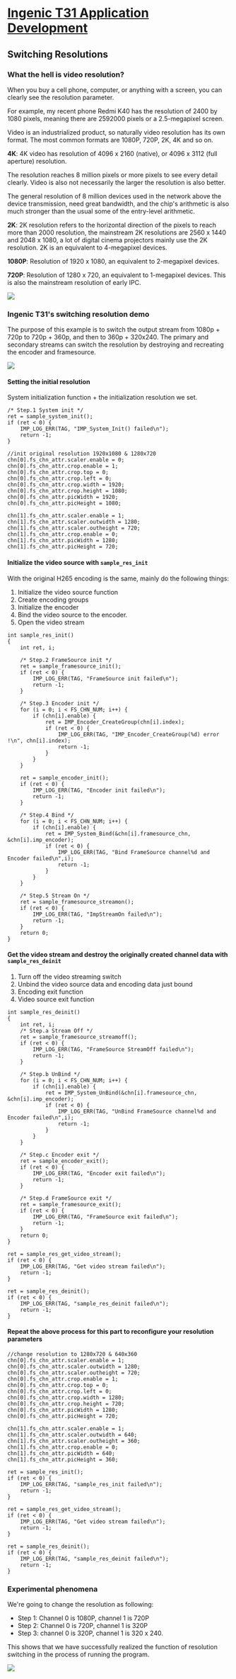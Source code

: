 # [Ingenic T31 Application Development][toc]

Switching Resolutions
---------------------

### What the hell is video resolution?

When you buy a cell phone, computer, or anything with a screen, you can clearly see the resolution parameter.

For example, my recent phone Redmi K40 has the resolution of 2400 by 1080 pixels, meaning there are 2592000 pixels
or a 2.5-megapixel screen.

Video is an industrialized product, so naturally video resolution has its own format. The most common formats
are 1080P, 720P, 2K, 4K and so on.

__4K__: 4K video has resolution of 4096 x 2160 (native), or 4096 x 3112 (full aperture) resolution.

The resolution reaches 8 million pixels or more pixels to see every detail clearly.
Video is also not necessarily the larger the resolution is also better.

The general resolution of 8 million devices used in the network above the device transmission,
need great bandwidth, and the chip's arithmetic is also much stronger than the usual some of the
entry-level arithmetic.

__2K__: 2K resolution refers to the horizontal direction of the pixels to reach more than 2000 resolution,
the mainstream 2K resolutions are 2560 x 1440 and 2048 x 1080, a lot of digital cinema projectors mainly 
use the 2K resolution. 2K is an equivalent to 4-megapixel devices.

__1080P__: Resolution of 1920 x 1080, an equivalent to 2-megapixel devices.

__720P__: Resolution of 1280 x 720, an equivalent to 1-megapixel devices. This is also the mainstream resolution of early IPC.

![](assets/net-img-b3504e80c618965786addf15ad96737a-20230919120549-ti7x21n.png)


### Ingenic T31's switching resolution demo

The purpose of this example is to switch the output stream from 1080p + 720p to 720p + 360p, 
and then to 360p + 320x240. The primary and secondary streams can switch the resolution by destroying
and recreating the encoder and framesource.

![](assets/net-img-7d9d122cf67b91571b09820482e3d775-20230919120550-p8k26qt.png)


#### Setting the initial resolution

System initialization function + the initialization resolution we set.

```
/* Step.1 System init */
ret = sample_system_init();
if (ret < 0) {
    IMP_LOG_ERR(TAG, "IMP_System_Init() failed\n");
    return -1;
}

//init original resolution 1920x1080 & 1280x720
chn[0].fs_chn_attr.scaler.enable = 0;
chn[0].fs_chn_attr.crop.enable = 1;
chn[0].fs_chn_attr.crop.top = 0;
chn[0].fs_chn_attr.crop.left = 0;
chn[0].fs_chn_attr.crop.width = 1920;
chn[0].fs_chn_attr.crop.height = 1080;
chn[0].fs_chn_attr.picWidth = 1920;
chn[0].fs_chn_attr.picHeight = 1080;

chn[1].fs_chn_attr.scaler.enable = 1;
chn[1].fs_chn_attr.scaler.outwidth = 1280;
chn[1].fs_chn_attr.scaler.outheight = 720;
chn[1].fs_chn_attr.crop.enable = 0;
chn[1].fs_chn_attr.picWidth = 1280;
chn[1].fs_chn_attr.picHeight = 720;
```

#### Initialize the video source with `sample_res_init`

With the original H265 encoding is the same, mainly do the following things:

1. Initialize the video source function
2. Create encoding groups
3. Initialize the encoder
4. Bind the video source to the encoder.
5. Open the video stream

```
int sample_res_init()
{
    int ret, i;

    /* Step.2 FrameSource init */
    ret = sample_framesource_init();
    if (ret < 0) {
        IMP_LOG_ERR(TAG, "FrameSource init failed\n");
        return -1;
    }

    /* Step.3 Encoder init */
    for (i = 0; i < FS_CHN_NUM; i++) {
        if (chn[i].enable) {
            ret = IMP_Encoder_CreateGroup(chn[i].index);
            if (ret < 0) {
                IMP_LOG_ERR(TAG, "IMP_Encoder_CreateGroup(%d) error !\n", chn[i].index);
                return -1;
            }
        }
    }

    ret = sample_encoder_init();
    if (ret < 0) {
        IMP_LOG_ERR(TAG, "Encoder init failed\n");
        return -1;
    }

    /* Step.4 Bind */
    for (i = 0; i < FS_CHN_NUM; i++) {
        if (chn[i].enable) {
            ret = IMP_System_Bind(&chn[i].framesource_chn, &chn[i].imp_encoder);
            if (ret < 0) {
                IMP_LOG_ERR(TAG, "Bind FrameSource channel%d and Encoder failed\n",i);
                return -1;
            }
        }
    }

    /* Step.5 Stream On */
    ret = sample_framesource_streamon();
    if (ret < 0) {
        IMP_LOG_ERR(TAG, "ImpStreamOn failed\n");
        return -1;
    }
    return 0;
}
```

#### Get the video stream and destroy the originally created channel data with `sample_res_deinit`

1. Turn off the video streaming switch
2. Unbind the video source data and encoding data just bound
3. Encoding exit function
4. Video source exit function

```
int sample_res_deinit()
{
    int ret, i;
    /* Step.a Stream Off */
    ret = sample_framesource_streamoff();
    if (ret < 0) {
        IMP_LOG_ERR(TAG, "FrameSource StreamOff failed\n");
        return -1;
    }

    /* Step.b UnBind */
    for (i = 0; i < FS_CHN_NUM; i++) {
        if (chn[i].enable) {
            ret = IMP_System_UnBind(&chn[i].framesource_chn, &chn[i].imp_encoder);
            if (ret < 0) {
                IMP_LOG_ERR(TAG, "UnBind FrameSource channel%d and Encoder failed\n",i);
                return -1;
            }
        }
    }

    /* Step.c Encoder exit */
    ret = sample_encoder_exit();
    if (ret < 0) {
        IMP_LOG_ERR(TAG, "Encoder exit failed\n");
        return -1;
    }

    /* Step.d FrameSource exit */
    ret = sample_framesource_exit();
    if (ret < 0) {
        IMP_LOG_ERR(TAG, "FrameSource exit failed\n");
        return -1;
    }
    return 0;
}
```

```
ret = sample_res_get_video_stream();
if (ret < 0) {
    IMP_LOG_ERR(TAG, "Get video stream failed\n");
    return -1;
}

ret = sample_res_deinit();
if (ret < 0) {
    IMP_LOG_ERR(TAG, "sample_res_deinit failed\n");
    return -1;
}
```

#### Repeat the above process for this part to reconfigure your resolution parameters

```
//change resolution to 1280x720 & 640x360
chn[0].fs_chn_attr.scaler.enable = 1;
chn[0].fs_chn_attr.scaler.outwidth = 1280;
chn[0].fs_chn_attr.scaler.outheight = 720;
chn[0].fs_chn_attr.crop.enable = 1;
chn[0].fs_chn_attr.crop.top = 0;
chn[0].fs_chn_attr.crop.left = 0;
chn[0].fs_chn_attr.crop.width = 1280;
chn[0].fs_chn_attr.crop.height = 720;
chn[0].fs_chn_attr.picWidth = 1280;
chn[0].fs_chn_attr.picHeight = 720;

chn[1].fs_chn_attr.scaler.enable = 1;
chn[1].fs_chn_attr.scaler.outwidth = 640;
chn[1].fs_chn_attr.scaler.outheight = 360;
chn[1].fs_chn_attr.crop.enable = 0;
chn[1].fs_chn_attr.picWidth = 640;
chn[1].fs_chn_attr.picHeight = 360;
```

```
ret = sample_res_init();
if (ret < 0) {
    IMP_LOG_ERR(TAG, "sample_res_init failed\n");
    return -1;
}

ret = sample_res_get_video_stream();
if (ret < 0) {
    IMP_LOG_ERR(TAG, "Get video stream failed\n");
    return -1;
}

ret = sample_res_deinit();
if (ret < 0) {
    IMP_LOG_ERR(TAG, "sample_res_deinit failed\n");
    return -1;
}
```


### Experimental phenomena

We're going to change the resolution as following:

- Step 1: Channel 0 is 1080P, channel 1 is 720P
- Step 2: Channel 0 is 720P, channel 1 is 320P
- Step 3: channel 0 is 320P, channel 1 is 320 x 240.

This shows that we have successfully realized the function of resolution 
switching in the process of running the program.

![](assets/net-img-3c5146e9a5a95528163edc8db74be5e3-20230919120550-xxh0w74.png)


[toc]: index.md
